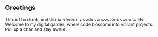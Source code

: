 ## Greetings
This is Harshank, and this is where my code concoctions come to life. 
Welcome to my digital garden, where code blossoms into vibrant projects. Pull up a chair and stay awhile.


